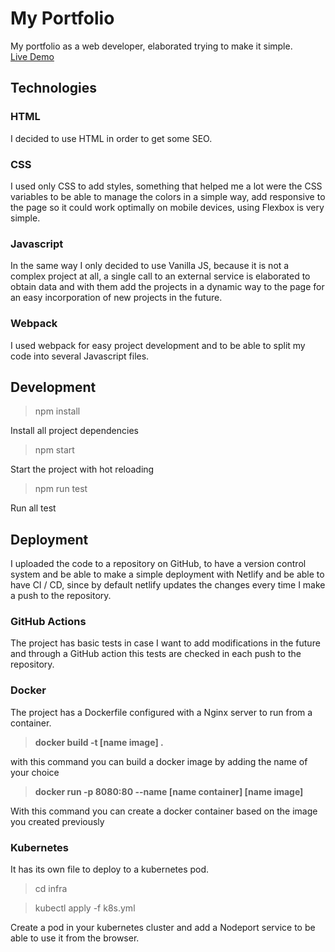 # My Portfolio

My portfolio as a web developer, elaborated trying to make it simple.<br>
[Live Demo](https://pablo-urbano-hernandez-vizcarra.netlify.app/)

## Technologies

### HTML
I decided to use HTML in order to get some SEO. 

### CSS
I used only CSS to add styles, something that helped me a lot were the CSS variables to be able to manage the colors in a simple way, add responsive to the page so it could work optimally on mobile devices, using Flexbox is very simple.

### Javascript
In the same way I only decided to use Vanilla JS, because it is not a complex project at all, a single call to an external service is elaborated to obtain data and with them add the projects in a dynamic way to the page for an easy incorporation of new projects in the future.

### Webpack
I used webpack for easy project development and to be able to split my code into several Javascript files.

## Development

>npm install

Install all project dependencies

>npm start

Start the project with hot reloading

>npm run test

Run all test

## Deployment
I uploaded the code to a repository on GitHub, to have a version control system and be able to make a simple deployment with Netlify and be able to have CI / CD, since by default netlify updates the changes every time I make a push to the repository.

### GitHub Actions
The project has basic tests in case I want to add modifications in the future and through a GitHub action this tests are checked in each push to the repository.

### Docker
The project has a Dockerfile configured with a Nginx server to run from a container.

>**docker build -t [name image] .**

with this command you can build a docker image by adding the name of your choice

>**docker run -p 8080:80 --name [name container] [name image]**

With this command you can create a docker container based on the image you created previously 

### Kubernetes

It has its own file to deploy to a kubernetes pod. 

>cd infra

>kubectl apply -f k8s.yml

Create a pod in your kubernetes cluster and add a Nodeport service to be able to use it from the browser.
